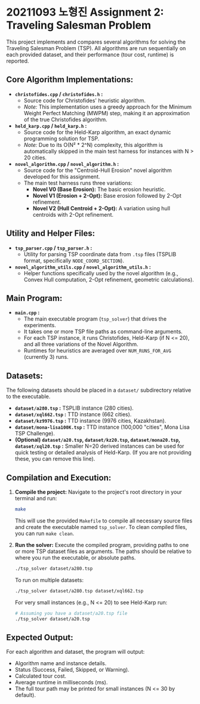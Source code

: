 # 20211093 노형진 Assignment 2: Traveling Salesman Problem

This project implements and compares several algorithms for solving the Traveling Salesman Problem (TSP). All algorithms are run sequentially on each provided dataset, and their performance (tour cost, runtime) is reported.

## Core Algorithm Implementations:

*   **`christofides.cpp` / `christofides.h` :**
    *   Source code for Christofides' heuristic algorithm.
    *   *Note:* This implementation uses a greedy approach for the Minimum Weight Perfect Matching (MWPM) step, making it an approximation of the true Christofides algorithm.
*   **`held_karp.cpp` / `held_karp.h` :**
    *   Source code for the Held-Karp algorithm, an exact dynamic programming solution for TSP.
    *   *Note:* Due to its O(N² * 2^N) complexity, this algorithm is automatically skipped in the main test harness for instances with N > 20 cities.
*   **`novel_algorithm.cpp` / `novel_algorithm.h` :**
    *   Source code for the "Centroid-Hull Erosion" novel algorithm developed for this assignment.
    *   The main test harness runs three variations:
        *   **Novel V0 (Base Erosion):** The basic erosion heuristic.
        *   **Novel V1 (Erosion + 2-Opt):** Base erosion followed by 2-Opt refinement.
        *   **Novel V2 (Hull Centroid + 2-Opt):** A variation using hull centroids with 2-Opt refinement.

## Utility and Helper Files:

*   **`tsp_parser.cpp` / `tsp_parser.h` :**
    *   Utility for parsing TSP coordinate data from `.tsp` files (TSPLIB format, specifically `NODE_COORD_SECTION`).
*   **`novel_algorithm_utils.cpp` / `novel_algorithm_utils.h` :**
    *   Helper functions specifically used by the novel algorithm (e.g., Convex Hull computation, 2-Opt refinement, geometric calculations).

## Main Program:

*   **`main.cpp` :**
    *   The main executable program (`tsp_solver`) that drives the experiments.
    *   It takes one or more TSP file paths as command-line arguments.
    *   For each TSP instance, it runs Christofides, Held-Karp (if N <= 20), and all three variations of the Novel Algorithm.
    *   Runtimes for heuristics are averaged over `NUM_RUNS_FOR_AVG` (currently 3) runs.

## Datasets:

The following datasets should be placed in a `dataset/` subdirectory relative to the executable.

*   **`dataset/a280.tsp` :** TSPLIB instance (280 cities).
*   **`dataset/xql662.tsp` :** TTD instance (662 cities).
*   **`dataset/kz9976.tsp` :** TTD instance (9976 cities, Kazakhstan).
*   **`dataset/mona-lisa100K.tsp` :** TTD instance (100,000 "cities", Mona Lisa TSP Challenge).
*   **(Optional) `dataset/a20.tsp`, `dataset/kz20.tsp`, `dataset/mona20.tsp`, `dataset/xql20.tsp` :**
    Smaller N=20 derived instances can be used for quick testing or detailed analysis of Held-Karp. (If you are not providing these, you can remove this line).

## Compilation and Execution:

1.  **Compile the project:**
    Navigate to the project's root directory in your terminal and run:
    ```bash
    make
    ```
    This will use the provided `Makefile` to compile all necessary source files and create the executable named `tsp_solver`.
    To clean compiled files, you can run `make clean`.

2.  **Run the solver:**
    Execute the compiled program, providing paths to one or more TSP dataset files as arguments. The paths should be relative to where you run the executable, or absolute paths.
    ```bash
    ./tsp_solver dataset/a280.tsp
    ```
    To run on multiple datasets:
    ```bash
    ./tsp_solver dataset/a280.tsp dataset/xql662.tsp
    ```
    For very small instances (e.g., N <= 20) to see Held-Karp run:
    ```bash
    # Assuming you have a dataset/a20.tsp file
    ./tsp_solver dataset/a20.tsp
    ```

## Expected Output:

For each algorithm and dataset, the program will output:
*   Algorithm name and instance details.
*   Status (Success, Failed, Skipped, or Warning).
*   Calculated tour cost.
*   Average runtime in milliseconds (ms).
*   The full tour path may be printed for small instances (N <= 30 by default).



